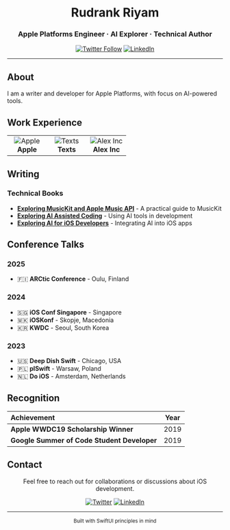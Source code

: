 <div align="center">
  
# Rudrank Riyam

### Apple Platforms Engineer · AI Explorer · Technical Author

[![Twitter Follow](https://img.shields.io/twitter/follow/rudrankriyam?style=for-the-badge&logo=twitter)](https://x.com/rudrankriyam)
[![LinkedIn](https://img.shields.io/badge/LinkedIn-Connect-0077B5?style=for-the-badge&logo=linkedin)](https://linkedin.com/in/rudrank)

</div>

---

## About

I am a writer and developer for Apple Platforms, with focus on AI-powered tools.

## Work Experience

<table>
  <tr>
    <td align="center" width="33%">
      <img src="https://img.shields.io/badge/Apple-000000?style=for-the-badge&logo=apple&logoColor=white" alt="Apple"/>
      <br><strong>Apple</strong>
    </td>
    <td align="center" width="33%">
      <img src="https://img.shields.io/badge/Texts-4285F4?style=for-the-badge" alt="Texts"/>
      <br><strong>Texts</strong>
    </td>
    <td align="center" width="33%">
      <img src="https://img.shields.io/badge/Alex_Inc-FF6B6B?style=for-the-badge" alt="Alex Inc"/>
      <br><strong>Alex Inc</strong>
    </td>
  </tr>
</table>

## Writing

### Technical Books

- [**Exploring MusicKit and Apple Music API**](https://rudrank.gumroad.com/l/musickit) - A practical guide to MusicKit
- [**Exploring AI Assisted Coding**](https://academy.rudrank.com/product/ai-assisted-coding) - Using AI tools in development
- [**Exploring AI for iOS Developers**](https://academy.rudrank.com/product/ai) - Integrating AI into iOS apps

## Conference Talks

### 2025

- 🇫🇮 **ARCtic Conference** - Oulu, Finland

### 2024

- 🇸🇬 **iOS Conf Singapore** - Singapore
- 🇲🇰 **iOSKonf** - Skopje, Macedonia
- 🇰🇷 **KWDC** - Seoul, South Korea

### 2023

- 🇺🇸 **Deep Dish Swift** - Chicago, USA
- 🇵🇱 **plSwift** - Warsaw, Poland
- 🇳🇱 **Do iOS** - Amsterdam, Netherlands

## Recognition

<div align="center">

| Achievement                                 | Year |
| :------------------------------------------ | :--: |
| **Apple WWDC19 Scholarship Winner**         | 2019 |
| **Google Summer of Code Student Developer** | 2019 |

</div>

## Contact

<div align="center">

Feel free to reach out for collaborations or discussions about iOS development.

[![Twitter](https://img.shields.io/badge/Twitter-1DA1F2?style=for-the-badge&logo=twitter&logoColor=white)](https://x.com/rudrankriyam)
[![LinkedIn](https://img.shields.io/badge/LinkedIn-0077B5?style=for-the-badge&logo=linkedin&logoColor=white)](https://linkedin.com/in/rudrank)

</div>

---

<div align="center">
  <sub>Built with SwiftUI principles in mind</sub>
</div>
